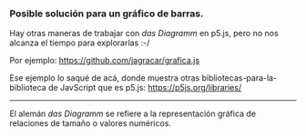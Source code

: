 ### Posible solución para un gráfico de barras.

Hay otras maneras de trabajar con *das Diagramm* en p5.js, pero no nos alcanza el tiempo para explorarlas :-/

Por ejemplo: https://github.com/jagracar/grafica.js

Ese ejemplo lo saqué de acá, donde muestra otras bibliotecas-para-la-biblioteca de JavScript que es p5.js: https://p5js.org/libraries/

- - - - - 

El alemán *das Diagramm* se refiere a la representación gráfica de relaciones de tamaño o valores numéricos. 
